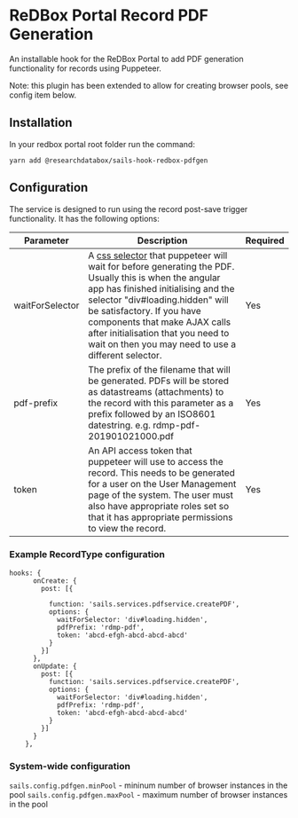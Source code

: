 # ReDBox Portal Record PDF Generation

An installable hook for the ReDBox Portal to add PDF generation functionality for records using Puppeteer.

Note: this plugin has been extended to allow for creating browser pools, see config item below.

## Installation
In your redbox portal root folder run the command:

```yarn add @researchdatabox/sails-hook-redbox-pdfgen```

## Configuration

The service is designed to run using the record post-save trigger functionality. It has the following options:

| Parameter      | Description                                                                                                                                                                                                                                                                                                                                                                                                                                          | Required |
|-----------------|------------------------------------------------------------------------------------------------------------------------------------------------------------------------------------------------------------------------------------------------------------------------------------------------------------------------------------------------------------------------------------------------------------------------------------------------------|----------|
| waitForSelector | A [css selector](https://github.com/GoogleChrome/puppeteer/blob/master/docs/api.md#pagewaitforselectorselector-options) that puppeteer will wait for before generating the PDF. Usually this is when the angular app has finished initialising and the selector "div#loading.hidden" will be satisfactory. If you have components that make AJAX calls after initialisation that you need to wait on then you may need to use a different selector.  | Yes      |
| pdf-prefix      | The prefix of the filename that will be generated. PDFs will be stored as datastreams (attachments) to the record with this parameter as a prefix followed by an ISO8601 datestring. e.g. rdmp-pdf-201901021000.pdf                                                                                                                                                                                                                                  | Yes      |
| token           | An API access token that puppeteer will use to access the record. This needs to be generated for a user on the User Management page of the system. The user must also have appropriate roles set so that it has appropriate permissions to view the record.                                                                                                                                                                                          | Yes      |

### Example RecordType configuration

```
hooks: {
      onCreate: {
        post: [{

          function: 'sails.services.pdfservice.createPDF',
          options: {
            waitForSelector: 'div#loading.hidden',
            pdfPrefix: 'rdmp-pdf',
            token: 'abcd-efgh-abcd-abcd-abcd'
          }
        }]
      },
      onUpdate: {
        post: [{
          function: 'sails.services.pdfservice.createPDF',
          options: {
            waitForSelector: 'div#loading.hidden',
            pdfPrefix: 'rdmp-pdf',
            token: 'abcd-efgh-abcd-abcd-abcd'
          }
        }]
      }
    },
```

### System-wide configuration

`sails.config.pdfgen.minPool` - mininum number of browser instances in the pool
`sails.config.pdfgen.maxPool` - maximum number of browser instances in the pool
